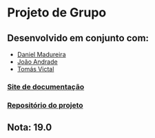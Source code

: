 # Projeto de Grupo

## Desenvolvido em conjunto com:

- [Daniel Madureira](https://github.com/Dan1m4D)
- [João Andrade](https://github.com/WildBunnie)
- [Tomás Victal](https://github.com/fungame2270)

### [Site de documentação](https://nook-ua.github.io/Nook-UA/)

### [Repositório do projeto](https://github.com/Nook-UA/Nook)

## Nota: 19.0
